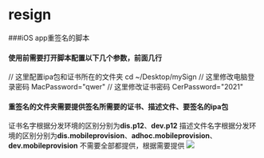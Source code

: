 # resign
###iOS app重签名的脚本

#### 使用前需要打开脚本配置以下几个参数，前面几行
// 这里配置ipa包和证书所在的文件夹
cd ~/Desktop/mySign
// 这里修改电脑登录密码
MacPassword="qwer"
// 这里修改证书密码
CerPassword="2021"

#### 重签名的文件夹需要提供签名所需要的**证书**、**描述文件**、要签名的**ipa**包
证书名字根据分发环境的区别分别为**dis.p12**、**dev.p12**
描述文件名字根据分发环境的区别分别为**dis.mobileprovision**、**adhoc.mobileprovision**、**dev.mobileprovision**
不需要全部都提供，根据需要提供
![](https://user-images.githubusercontent.com/16502006/129833787-90902684-aafd-4859-849e-67af890a58d6.png)
